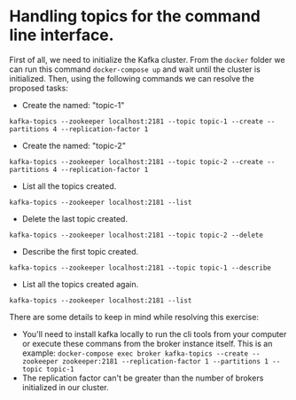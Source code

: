 # Handling topics for the command line interface.

First of all, we need to initialize the Kafka cluster. From the ``docker`` folder we can run this command ``docker-compose up`` and wait until the cluster is initialized. Then, using the following commands we can resolve the proposed tasks:

* Create the named: "topic-1"

```
kafka-topics --zookeeper localhost:2181 --topic topic-1 --create --partitions 4 --replication-factor 1
```

* Create the named: "topic-2"

```
kafka-topics --zookeeper localhost:2181 --topic topic-2 --create --partitions 4 --replication-factor 1
```

* List all the topics created.

```
kafka-topics --zookeeper localhost:2181 --list
```

* Delete the last topic created.

```
kafka-topics --zookeeper localhost:2181 --topic topic-2 --delete
```

* Describe the first topic created.

```
kafka-topics --zookeeper localhost:2181 --topic topic-1 --describe
```

* List all the topics created again.

```
kafka-topics --zookeeper localhost:2181 --list
```

There are some details to keep in mind while resolving this exercise:

 * You'll need to install kafka locally to run the cli tools from your computer or execute these commans from the broker instance itself. This is an example: ``docker-compose exec broker kafka-topics --create --zookeeper zookeeper:2181 --replication-factor 1 --partitions 1 --topic topic-1 ``
 * The replication factor can't be greater than the number of brokers initialized in our cluster.